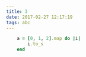 ```yaml
---
title: 3
date: 2017-02-27 12:17:19
tags: abc
---
```

```ruby
	a = [0, 1, 2].map do |i|
		i.to_s
	end
```
